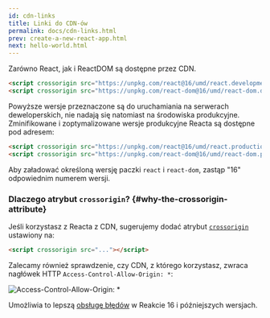 ```yaml
---
id: cdn-links
title: Linki do CDN-ów
permalink: docs/cdn-links.html
prev: create-a-new-react-app.html
next: hello-world.html
---
```


Zarówno React, jak i ReactDOM są dostępne przez CDN.

```html
<script crossorigin src="https://unpkg.com/react@16/umd/react.development.js"></script>
<script crossorigin src="https://unpkg.com/react-dom@16/umd/react-dom.development.js"></script>
```

Powyższe wersje przeznaczone są do uruchamiania na serwerach deweloperskich, nie nadają się natomiast na środowiska produkcyjne. Zminifikowane i zoptymalizowane wersje produkcyjne Reacta są dostępne pod adresem:

```html
<script crossorigin src="https://unpkg.com/react@16/umd/react.production.min.js"></script>
<script crossorigin src="https://unpkg.com/react-dom@16/umd/react-dom.production.min.js"></script>
```

Aby załadować określoną wersję paczki `react` i `react-dom`, zastąp "16" odpowiednim numerem wersji.

### Dlaczego atrybut `crossorigin`? {#why-the-crossorigin-attribute}

Jeśli korzystasz z Reacta z CDN, sugerujemy dodać atrybut [`crossorigin`](https://developer.mozilla.org/en-US/docs/Web/HTML/CORS_settings_attributes) ustawiony na:

```html
<script crossorigin src="..."></script>
```

Zalecamy również sprawdzenie, czy CDN, z którego korzystasz, zwraca nagłówek HTTP `Access-Control-Allow-Origin: *`:

![Access-Control-Allow-Origin: *](../images/docs/cdn-cors-header.png)

Umożliwia to lepszą [obsługę błędów](/blog/2017/07/26/error-handling-in-react-16.html) w Reakcie 16 i późniejszych wersjach.